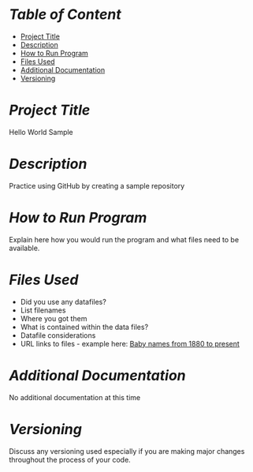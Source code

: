 # *Table of Content*
- [Project Title](https://github.com/Caroline750/Hello_World/blob/readme/README.md#project-title)
- [Description](https://github.com/Caroline750/Hello_World/blob/readme/README.md#description)
- [How to Run Program](https://github.com/Caroline750/Hello_World/blob/readme/README.md#how-to-run-program)
- [Files Used](https://github.com/Caroline750/Hello_World/blob/readme/README.md#files-used)
- [Additional Documentation](https://github.com/Caroline750/Hello_World/blob/readme/README.md#additional-documentation)
- [Versioning](https://github.com/Caroline750/Hello_World/blob/readme/README.md#versioning)
# *Project Title*
Hello World Sample
# *Description*
Practice using GitHub by creating a sample repository
# *How to Run Program*
Explain here how you would run the program and what files need to be available.
# *Files Used*
- Did you use any datafiles?
- List filenames
- Where you got them
- What is contained within the data files?
- Datafile considerations
- URL links to files - example here: [Baby names from 1880 to present](https://catalog.data.gov/dataset/baby-names-from-social-security-card-applications-national-level-data)
# *Additional Documentation*
No additional documentation at this time
# *Versioning*
Discuss any versioning used especially if you are making major changes throughout the process of your code.
